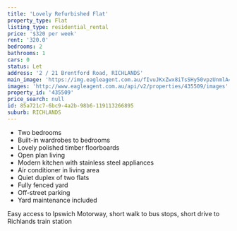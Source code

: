 ```yaml
---
title: 'Lovely Refurbished Flat'
property_type: Flat
listing_type: residential_rental
price: '$320 per week'
rent: '320.0'
bedrooms: 2
bathrooms: 1
cars: 0
status: Let
address: '2 / 21 Brentford Road, RICHLANDS'
main_image: 'https://img.eagleagent.com.au/fIvuJKxZwx8iTsSHy50vpzUnmlA=/1280x854/smart/https://s3-us-west-2.amazonaws.com/eagleagent-orig/images/6825062/423165998-image-M.jpg'
images: 'http://www.eagleagent.com.au/api/v2/properties/435509/images'
property_id: '435509'
price_search: null
id: 85a721c7-6bc9-4a2b-98b6-119113266895
suburb: RICHLANDS
---
```

* Two bedrooms
* Built-in wardrobes to bedrooms
* Lovely polished timber floorboards
* Open plan living
* Modern kitchen with stainless steel appliances
* Air conditioner in living area
* Quiet duplex of two flats
* Fully fenced yard
* Off-street parking
* Yard maintenance included

Easy access to Ipswich Motorway, short walk to bus stops, short drive to Richlands train station